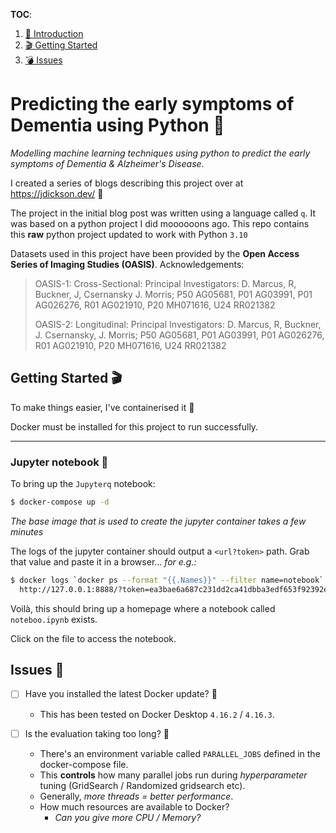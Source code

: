 **TOC**: 

1. [ 👋 Introduction ](#desc)
2. [🎬 Getting Started](#start)
3. [💣 Issues](#issues)

<a name="desc"></a>
# Predicting the early symptoms of Dementia using Python 🧠

*Modelling machine learning techniques using python to predict the early symptoms of Dementia &amp; Alzheimer's Disease*.

I created a series of blogs describing this project over at https://jdickson.dev/ 📍 

The project in the initial blog post was written using a language called `q`. It was based on a python project I did moooooons ago. This repo contains this **raw** python project updated to work with Python `3.10`


Datasets used in this project have been provided by the **Open Access Series of Imaging Studies (OASIS)**. Acknowledgements:

> OASIS-1: Cross-Sectional: Principal Investigators: D. Marcus, R, Buckner, J, Csernansky J. Morris; P50 AG05681, P01 AG03991, P01 AG026276, R01 AG021910, P20 MH071616, U24 RR021382
> 
> OASIS-2: Longitudinal: Principal Investigators: D. Marcus, R, Buckner, J. Csernansky, J. Morris; P50 AG05681, P01 AG03991, P01 AG026276, R01 AG021910, P20 MH071616, U24 RR021382


<a name="start"></a>
## Getting Started 🎬

To make things easier, I've containerised it 🐳

Docker must be installed for this project to run successfully. 


---

### Jupyter notebook 📓
To bring up the `Jupyterq` notebook:

```bash
$ docker-compose up -d
```

*The base image that is used to create the jupyter container takes a few minutes*

The logs of the jupyter container should output a `<url?token>` path. Grab that value and paste it in a browser... *for e.g.:*

```bash
$ docker logs `docker ps --format "{{.Names}}" --filter name=notebook` 2>&1 | grep '127.0' | tail -n 1
  http://127.0.0.1:8888/?token=ea3bae6a687c231dd2ca41dbba3edf653f92392eebc7a512
```

Voilà, this should bring up a homepage where a notebook called `noteboo.ipynb` exists. 

Click on the file to access the notebook.

<a name="issues"></a>
## Issues 🎯
 
- [ ] Have you installed the latest Docker update? 🐳
  - This has been tested on Docker Desktop `4.16.2` / `4.16.3`.

- [ ] Is the evaluation taking too long? 🐌
  - There's an environment variable called `PARALLEL_JOBS` defined in the docker-compose file.
  - This **controls** how many parallel jobs run during *hyperparameter* tuning (GridSearch / Randomized gridsearch etc).
  - Generally, *more threads = better performance*.
  - How much resources are available to Docker?
    - *Can you give more CPU / Memory?*